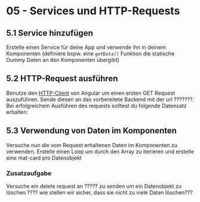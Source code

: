 # 05 - Services und HTTP-Requests

## 5.1 Service hinzufügen

Erstelle einen Service für deine App und verwende ihn in deinem Komponenten (definiere bspw. eine `getData()` Funktion die statische Dummy Daten an den Komponenten übergibt)

## 5.2 HTTP-Request ausführen

Benutze den [HTTP-Client](https://angular.io/api/common/http/HttpClient#usage-notes) von Angular um einen ersten GET Request auszuführen. Sende diesen an das vorbereitete Backend mit der url ???????. Bei erfolgreichem Ausführen des requests solltest du folgende Datensatz erhalten:

## 5.3 Verwendung von Daten im Komponenten

Versuche nun die vom Request erhaltenen Daten im Komponenten zu verwenden. Erstelle einen Loop um durch den Array zu iterieren und erstelle eine mat-card pro Datenobjekt

### Zusatzaufgabe

Versuche ein delete request an ????? zu senden um ein Datenobjekt zu löschen ???? wie stellen wir sicher, dass sie nicht zu viele Daten löschen???
